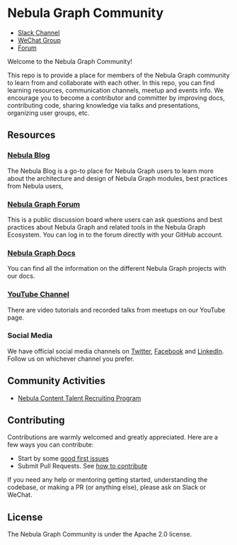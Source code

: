 # Nebula Graph Community

- [Slack Channel](https://join.slack.com/t/nebulagraph/shared_invite/zt-7ybejuqa-NCZBroh~PCh66d9kOQj45g)
- [WeChat Group](https://wj.qq.com/s2/8321168/8e2f/)
- [Forum](https://discuss.nebula-graph.io/)

Welcome to the Nebula Graph Community!

This repo is to provide a place for members of the Nebula Graph community to learn from and collaborate with each other. In this repo, you can find learning resources, communication channels, meetup and events info. We encourage you to become a contributor and committer by improving docs, contributing code, sharing knowledge via talks and presentations, organizing user groups, etc.

## Resources

### [Nebula Blog](https://nebula-graph.io/posts)
The Nebula Blog is a go-to place for Nebula Graph users to learn more about the architecture and design of Nebula Graph modules, best practices from Nebula users, 

### [Nebula Graph Forum](https://discuss.nebula-graph.io/)

This is a public discussion board where users can ask questions and best practices about Nebula Graph and related tools in the Nebula Graph Ecosystem. You can log in to the forum directly with your GitHub account.

### [Nebula Graph Docs](https://docs.nebula-graph.io/)

You can find all the information on the different Nebula Graph projects with our docs.

### [YouTube Channel](https://www.youtube.com/channel/UC73V8q795eSEMxDX4Pvdwmw)

There are video tutorials and recorded talks from meetups on our YouTube page.

### Social Media

We have official social media channels on [Twitter](https://twitter.com/NebulaGraph), [Facebook](https://www.facebook.com/NebulaGraph/) and [LinkedIn](https://www.linkedin.com/company/30897126). Follow us on whichever channel you prefer.

## Community Activities

- [Nebula Content Talent Recruiting Program](https://github.com/vesoft-inc/nebula-community/blob/master/content-talent-recruiting-program/content-talent-recruiting-program.md)

## Contributing

Contributions are warmly welcomed and greatly appreciated. Here are a few ways you can contribute:

- Start by some [good first issues](https://github.com/vesoft-inc/nebula/issues?q=is%3Aissue+is%3Aopen+label%3A%22good+first+issue%22)
- Submit Pull Requests. See [how to contribute](https://docs.nebula-graph.io/manual-EN/4.contributions/how-to-contribute/)

If you need any help or mentoring getting started, understanding the codebase, or making a PR (or anything else), please ask on Slack or WeChat. 

## License

The Nebula Graph Community is under the Apache 2.0 license. 
